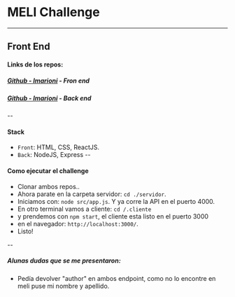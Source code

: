 # MELI Challenge

  ---
## Front End

#### Links de los repos:
 ##### [Github - lmarioni](https://github.com/lmarioni/meli-cliente) -  Fron end
 ##### [Github - lmarioni](https://github.com/lmarioni/meli-servidor) -  Back end
 
 --
 #### Stack
 * `Front`: HTML, CSS, ReactJS.
 * `Back`: NodeJS, Express
--
#### Como ejecutar el challenge
* Clonar ambos repos..
* Ahora parate en la carpeta servidor: `cd ./servidor`.
* Iniciamos con: `node src/app.js`. Y ya corre la API en el puerto 4000.
* En otro terminal vamos a cliente: `cd /.cliente`
* y prendemos con `npm start`, el cliente esta listo en el puerto 3000
* en el navegador: `http://localhost:3000/`.
* Listo!

--
##### Alunas dudas que se me presentaron: 
* Pedía devolver "author" en ambos endpoint, como no lo encontre en meli puse mi nombre y apellido. 
